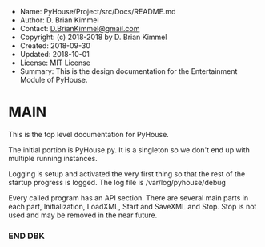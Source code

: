 * Name:      PyHouse/Project/src/Docs/README.md
* Author:    D. Brian Kimmel
* Contact:   D.BrianKimmel@gmail.com
* Copyright: (c) 2018-2018 by D. Brian Kimmel
* Created:   2018-09-30
* Updated:   2018-10-01
* License:   MIT License
* Summary:   This is the design documentation for the Entertainment Module of PyHouse.

MAIN
====

This is the top level documentation for PyHouse.

The initial portion is PyHouse.py.
It is a singleton so we don't end up with multiple running instances.

Logging is setup and activated the very first thing so that the rest of the startup progress is logged.
The log file is /var/log/pyhouse/debug

Every called program has an API section.
There are several main parts in each part, Initialization, LoadXML, Start and SaveXML and Stop.
Stop is not used and may be removed in the near future.

### END DBK
